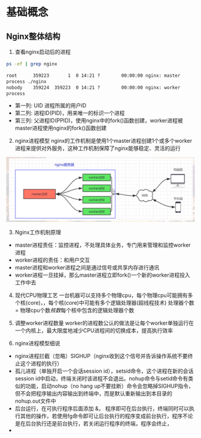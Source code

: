 # 基础概念

## Nginx整体结构
1. 查看nginx启动后的进程
```bash
ps -ef | grep nginx
```
```
root      359223       1  0 14:21 ?        00:00:00 nginx: master process ./nginx
nobody    359224  359223  0 14:21 ?        00:00:00 nginx: worker process
```
* 第一列: UID 进程所属的用户ID
* 第二列: 进程ID(PID)，用来唯一的标识一个进程
* 第三列: 父进程ID(PPID)，使用nginx中的fork()函数创建，worker进程被master进程使用nginx的fork()函数创建

2. nginx进程模型
nginx的工作机制是使用1个master进程创建1个或多个worker进程来提供对外服务，这种工作机制保障了nginx能够稳定、灵活的运行

![nginx工作机制图](./docs/工作机制.png)

3. Nginx工作机制原理
* master进程责任：监控进程，不处理具体业务，专门用来管理和监控worker进程
* worker进程的责任：和用户交互
* master进程和worker进程之间是通过信号或共享内存进行通讯
* worker进程一旦挂掉，那么master进程立即fork()一个新的worker进程投入工作中去

4. 现代CPU物理工艺
一台机器可以支持多个物理cpu，每个物理cpu可能拥有多个核(core)，，每个核(core)中可能有多个逻辑处理器(超线程技术)
处理器个数 = 物理cpu个数*核数*每个核中包含的逻辑处理器个数

5. 调整worker进程数量
worker的进程数公认的做法是让每个worker单独运行在一个内核上，最大限度地减少CPU进程间的切换成本，提高执行效率

6. nginx进程模型细说
* nginx进程拦截（忽略）SIGHUP（nginx收到这个信号并告诉操作系统不要终止这个进程的执行）
* 孤儿进程（单独开启一个会话session id），setsid命令，这个进程在新的会话session id中启动，终端关闭时该进程不会退出。nohup命令与setid命令有类似的功能，启动nohup（no hang up不要挂断）命令会忽略掉SIGHUP指令，但不会把程序输出内容输出到终端中，而是默认重新输出到本目录的nohup.out文件中
* 后台运行，在可执行程序后面添加 &， 程序即可在后台执行，终端同时可以执行其他的操作，若使用fg命令即可让后台执行的程序变成前台执行，程序不论是在后台执行还是前台执行，若关闭运行程序的终端，程序会终止，
* 

